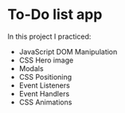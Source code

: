 # To-Do list app

In this project I practiced:

- JavaScript DOM Manipulation
- CSS Hero image
- Modals
- CSS Positioning
- Event Listeners
- Event Handlers
- CSS Animations
